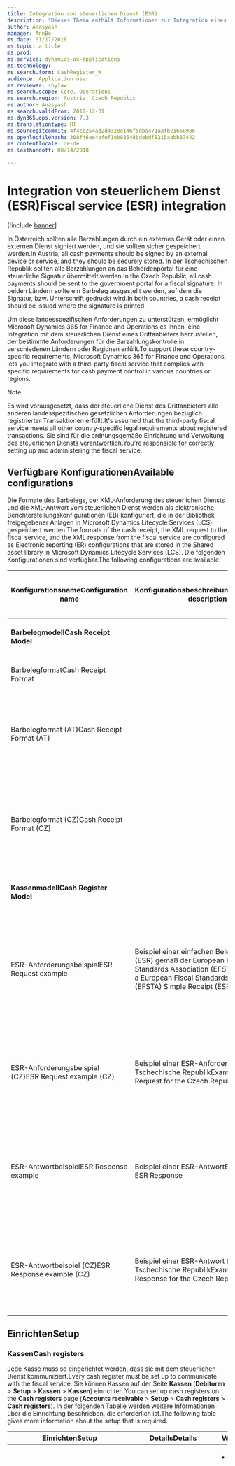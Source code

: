 ```yaml
---
title: Integration von steuerlichem Dienst (ESR)
description: "Dieses Thema enthält Informationen zur Integration eines steuerlichen Diensts für Österreich und die Tschechische Republik."
author: Anasyash
manager: AnnBe
ms.date: 01/17/2018
ms.topic: article
ms.prod: 
ms.service: dynamics-ax-applications
ms.technology: 
ms.search.form: CashRegister_W
audience: Application user
ms.reviewer: shylaw
ms.search.scope: Core, Operations
ms.search.region: Austria, Czech Republic
ms.author: Anasyash
ms.search.validFrom: 2017-12-31
ms.dyn365.ops.version: 7.3
ms.translationtype: HT
ms.sourcegitcommit: 4f4cb254ad2d4328e146f5dba471aafb21660986
ms.openlocfilehash: 308f46ae4afef1eb88548bdebdf8215aabb87442
ms.contentlocale: de-de
ms.lasthandoff: 08/14/2018

---
```


# <a name="fiscal-service-esr-integration"></a><span data-ttu-id="02a8b-103">Integration von steuerlichem Dienst (ESR)</span><span class="sxs-lookup"><span data-stu-id="02a8b-103">Fiscal service (ESR) integration</span></span>

[!include [banner](../includes/banner.md)]

<span data-ttu-id="02a8b-104">In Österreich sollten alle Barzahlungen durch ein externes Gerät oder einen externen Dienst signiert werden, und sie sollten sicher gespeichert werden.</span><span class="sxs-lookup"><span data-stu-id="02a8b-104">In Austria, all cash payments should be signed by an external device or service, and they should be securely stored.</span></span> <span data-ttu-id="02a8b-105">In der Tschechischen Republik sollten alle Barzahlungen an das Behördenportal für eine steuerliche Signatur übermittelt werden.</span><span class="sxs-lookup"><span data-stu-id="02a8b-105">In the Czech Republic, all cash payments should be sent to the government portal for a fiscal signature.</span></span> <span data-ttu-id="02a8b-106">In beiden Ländern sollte ein Barbeleg ausgestellt werden, auf dem die Signatur, bzw. Unterschrift gedruckt wird.</span><span class="sxs-lookup"><span data-stu-id="02a8b-106">In both countries, a cash receipt should be issued where the signature is printed.</span></span>

<span data-ttu-id="02a8b-107">Um diese landesspezifischen Anforderungen zu unterstützen, ermöglicht Microsoft Dynamics 365 for Finance and Operations es Ihnen, eine Integration mit dem steuerlichen Dienst eines Drittanbieters herzustellen, der bestimmte Anforderungen für die Barzahlungskontrolle in verschiedenen Ländern oder Regionen erfüllt.</span><span class="sxs-lookup"><span data-stu-id="02a8b-107">To support these country-specific requirements, Microsoft Dynamics 365 for Finance and Operations, lets you integrate with a third-party fiscal service that complies with specific requirements for cash payment control in various countries or regions.</span></span>

> [!NOTE]
> <span data-ttu-id="02a8b-108">Es wird vorausgesetzt, dass der steuerliche Dienst des Drittanbieters alle anderen landesspezifischen gesetzlichen Anforderungen bezüglich registrierter Transaktionen erfüllt.</span><span class="sxs-lookup"><span data-stu-id="02a8b-108">It's assumed that the third-party fiscal service meets all other country-specific legal requirements about registered transactions.</span></span> <span data-ttu-id="02a8b-109">Sie sind für die ordnungsgemäße Einrichtung und Verwaltung des steuerlichen Diensts verantwortlich.</span><span class="sxs-lookup"><span data-stu-id="02a8b-109">You're responsible for correctly setting up and administering the fiscal service.</span></span>

## <a name="available-configurations"></a><span data-ttu-id="02a8b-110">Verfügbare Konfigurationen</span><span class="sxs-lookup"><span data-stu-id="02a8b-110">Available configurations</span></span>

<span data-ttu-id="02a8b-111">Die Formate des Barbelegs, der XML-Anforderung des steuerlichen Diensts und die XML-Antwort vom steuerlichen Dienst werden als elektronische Berichterstellungskonfigurationen (EB) konfiguriert, die in der Bibliothek freigegebener Anlagen in Microsoft Dynamics Lifecycle Services (LCS) gespeichert werden.</span><span class="sxs-lookup"><span data-stu-id="02a8b-111">The formats of the cash receipt, the XML request to the fiscal service, and the XML response from the fiscal service are configured as Electronic reporting (ER) configurations that are stored in the Shared asset library in Microsoft Dynamics Lifecycle Services (LCS).</span></span> <span data-ttu-id="02a8b-112">Die folgenden Konfigurationen sind verfügbar.</span><span class="sxs-lookup"><span data-stu-id="02a8b-112">The following configurations are available.</span></span>

| <span data-ttu-id="02a8b-113">Konfigurationsname</span><span class="sxs-lookup"><span data-stu-id="02a8b-113">Configuration name</span></span> | <span data-ttu-id="02a8b-114">Konfigurationsbeschreibung</span><span class="sxs-lookup"><span data-stu-id="02a8b-114">Configuration description</span></span> | <span data-ttu-id="02a8b-115">Kommentar</span><span class="sxs-lookup"><span data-stu-id="02a8b-115">Comment</span></span> | <span data-ttu-id="02a8b-116">EB-Konfigurationsdatei in der LCS-Bibliothek freigegebener Anlagen</span><span class="sxs-lookup"><span data-stu-id="02a8b-116">ER configuration file in the LCS Shared asset library</span></span> |
|---|---|---|---|
| <span data-ttu-id="02a8b-117">**Barbelegmodell**</span><span class="sxs-lookup"><span data-stu-id="02a8b-117">**Cash Receipt Model**</span></span> | | <span data-ttu-id="02a8b-118">**Datenmodell für das Barbelegformat**</span><span class="sxs-lookup"><span data-stu-id="02a8b-118">**Data model for the cash receipt format**</span></span> | <span data-ttu-id="02a8b-119">**Barbeleg Model.version.1.xml**</span><span class="sxs-lookup"><span data-stu-id="02a8b-119">**Cash Receipt Model.version.1.xml**</span></span> |
| <span data-ttu-id="02a8b-120">Barbelegformat</span><span class="sxs-lookup"><span data-stu-id="02a8b-120">Cash Receipt Format</span></span> | | <span data-ttu-id="02a8b-121">Grundlegendes Format für einen Barbeleg</span><span class="sxs-lookup"><span data-stu-id="02a8b-121">Basic format for a cash receipt</span></span> | <span data-ttu-id="02a8b-122">Barbeleg Format.version.1.1.xml</span><span class="sxs-lookup"><span data-stu-id="02a8b-122">Cash Receipt Format.version.1.1.xml</span></span> |
| <span data-ttu-id="02a8b-123">Barbelegformat (AT)</span><span class="sxs-lookup"><span data-stu-id="02a8b-123">Cash Receipt Format (AT)</span></span> | | <span data-ttu-id="02a8b-124">Format für ein Barbeleg in Österreich (Dieses Format enthält einen Quick Response Code \[QR-Code\])</span><span class="sxs-lookup"><span data-stu-id="02a8b-124">Format for a cash receipt in Austria (This format includes a Quick Response Code \[QR code\].)</span></span> | <span data-ttu-id="02a8b-125">Barbelegformat (AT).version.1.1.1.xml</span><span class="sxs-lookup"><span data-stu-id="02a8b-125">Cash Receipt Format (AT).version.1.1.1.xml</span></span> |
| <span data-ttu-id="02a8b-126">Barbelegformat (CZ)</span><span class="sxs-lookup"><span data-stu-id="02a8b-126">Cash Receipt Format (CZ)</span></span> | | <span data-ttu-id="02a8b-127">Format für einen Barbeleg in der Tschechischen Republik (Dieses Format enthält die ID der Geschäftsräumlichkeiten \[BP\].)</span><span class="sxs-lookup"><span data-stu-id="02a8b-127">Format for a cash receipt in the Czech Republic (This format includes the Business Premises \[BP\] ID.)</span></span> | <span data-ttu-id="02a8b-128">Barbelegformat (CZ).version.1.1.1.xml</span><span class="sxs-lookup"><span data-stu-id="02a8b-128">Cash Receipt Format (CZ).version.1.1.1.xml</span></span> |
| <span data-ttu-id="02a8b-129">**Kassenmodell**</span><span class="sxs-lookup"><span data-stu-id="02a8b-129">**Cash Register Model**</span></span> | | <span data-ttu-id="02a8b-130">**Datenmodell für Kassenintegration**</span><span class="sxs-lookup"><span data-stu-id="02a8b-130">**Data model for cash register integration**</span></span> | <span data-ttu-id="02a8b-131">**Kasse Model.version.1.xml**</span><span class="sxs-lookup"><span data-stu-id="02a8b-131">**Cash Register Model.version.1.xml**</span></span> |
| <span data-ttu-id="02a8b-132">ESR-Anforderungsbeispiel</span><span class="sxs-lookup"><span data-stu-id="02a8b-132">ESR Request example</span></span> | <span data-ttu-id="02a8b-133">Beispiel einer einfachen Beleganforderung (ESR) gemäß der European Fiscal Standards Association (EFSTA)</span><span class="sxs-lookup"><span data-stu-id="02a8b-133">Example of a European Fiscal Standards Association (EFSTA) Simple Receipt (ESR) Request</span></span> | <span data-ttu-id="02a8b-134">Grundformat für eine Beispiel-XML-Anforderung an den steuerlichen Dienst der EFSTA (Dieses Format kann in Österreich verwendet werden.)</span><span class="sxs-lookup"><span data-stu-id="02a8b-134">Basic format for a sample XML request to the EFSTA fiscal service (This format can be used in Austria.)</span></span> | <span data-ttu-id="02a8b-135">ESR-Anforderung example.version.1.1.xml</span><span class="sxs-lookup"><span data-stu-id="02a8b-135">ESR Request example.version.1.1.xml</span></span> |
| <span data-ttu-id="02a8b-136">ESR-Anforderungsbeispiel (CZ)</span><span class="sxs-lookup"><span data-stu-id="02a8b-136">ESR Request example (CZ)</span></span> | <span data-ttu-id="02a8b-137">Beispiel einer ESR-Anforderung für die Tschechische Republik</span><span class="sxs-lookup"><span data-stu-id="02a8b-137">Example of an ESR Request for the Czech Republic</span></span> | <span data-ttu-id="02a8b-138">Format für eine Beispiel-XML-Anforderung an den steuerlichen Dienst der EFSTA in der Tschechischen Republik</span><span class="sxs-lookup"><span data-stu-id="02a8b-138">Format for a sample XML request to the EFSTA fiscal service in the Czech Republic</span></span> | <span data-ttu-id="02a8b-139">ESR-Anforderungsbeispiel (CZ).version.1.1.1.xml</span><span class="sxs-lookup"><span data-stu-id="02a8b-139">ESR Request example (CZ).version.1.1.1.xml</span></span> |
| <span data-ttu-id="02a8b-140">ESR-Antwortbeispiel</span><span class="sxs-lookup"><span data-stu-id="02a8b-140">ESR Response example</span></span> | <span data-ttu-id="02a8b-141">Beispiel einer ESR-Antwort</span><span class="sxs-lookup"><span data-stu-id="02a8b-141">Example of an ESR Response</span></span> | <span data-ttu-id="02a8b-142">Grundformat für eine Beispiel-XML-Antwort an den steuerlichen Dienst der EFSTA (Dieses Format kann in Österreich verwendet werden.)</span><span class="sxs-lookup"><span data-stu-id="02a8b-142">Basic format for a sample XML response to the EFSTA fiscal service (This format can be used in Austria.)</span></span> | <span data-ttu-id="02a8b-143">ESR-Antwort example.version.1.1.xml</span><span class="sxs-lookup"><span data-stu-id="02a8b-143">ESR Response example.version.1.1.xml</span></span> |
| <span data-ttu-id="02a8b-144">ESR-Antwortbeispiel (CZ)</span><span class="sxs-lookup"><span data-stu-id="02a8b-144">ESR Response example (CZ)</span></span> | <span data-ttu-id="02a8b-145">Beispiel einer ESR-Antwort für die Tschechische Republik</span><span class="sxs-lookup"><span data-stu-id="02a8b-145">Example of an ESR Response for the Czech Republic</span></span> | <span data-ttu-id="02a8b-146">Format für eine Beispiel-XML-Antwort an den steuerlichen Dienst der EFSTA in der Tschechischen Republik</span><span class="sxs-lookup"><span data-stu-id="02a8b-146">Format for a sample XML response to the EFSTA fiscal service in the Czech Republic</span></span> | <span data-ttu-id="02a8b-147">ESR-Antwortbeispiel (CZ).version.1.1.1.xml</span><span class="sxs-lookup"><span data-stu-id="02a8b-147">ESR Response example (CZ).version.1.1.1.xml</span></span> |

## <a name="setup"></a><span data-ttu-id="02a8b-148">Einrichten</span><span class="sxs-lookup"><span data-stu-id="02a8b-148">Setup</span></span>

### <a name="cash-registers"></a><span data-ttu-id="02a8b-149">Kassen</span><span class="sxs-lookup"><span data-stu-id="02a8b-149">Cash registers</span></span>

<span data-ttu-id="02a8b-150">Jede Kasse muss so eingerichtet werden, dass sie mit dem steuerlichen Dienst kommuniziert.</span><span class="sxs-lookup"><span data-stu-id="02a8b-150">Every cash register must be set up to communicate with the fiscal service.</span></span> <span data-ttu-id="02a8b-151">Sie können Kassen auf der Seite **Kassen** (**Debitoren** &gt; **Setup** &gt; **Kassen** &gt; **Kassen**) einrichten.</span><span class="sxs-lookup"><span data-stu-id="02a8b-151">You can set up cash registers on the **Cash registers** page (**Accounts receivable** &gt; **Setup** &gt; **Cash registers** &gt; **Cash registers**).</span></span> <span data-ttu-id="02a8b-152">In der folgenden Tabelle werden weitere Informationen über die Einrichtung beschrieben, die erforderlich ist.</span><span class="sxs-lookup"><span data-stu-id="02a8b-152">The following table gives more information about the setup that is required.</span></span>

<table>
<thead>
<tr>
<th><span data-ttu-id="02a8b-153">Einrichten</span><span class="sxs-lookup"><span data-stu-id="02a8b-153">Setup</span></span></th>
<th><span data-ttu-id="02a8b-154">Details</span><span class="sxs-lookup"><span data-stu-id="02a8b-154">Details</span></span></th>
<th><span data-ttu-id="02a8b-155">Weitere Informationen</span><span class="sxs-lookup"><span data-stu-id="02a8b-155">More information</span></span></th>
</tr>
</thead>
<tbody>
<tr>
<td><span data-ttu-id="02a8b-156">Kasseneinstellungen</span><span class="sxs-lookup"><span data-stu-id="02a8b-156">Cash register settings</span></span></td>
<td><span data-ttu-id="02a8b-157">Geben Sie die URL der Kasse an, den Namen der Instanz von Microsoft Azure Key Vault und den Klassennamen.</span><span class="sxs-lookup"><span data-stu-id="02a8b-157">Specify the URL of the cash register, the name of the instance of Microsoft Azure Key Vault, and the class name.</span></span></td>
<td><ul>
<li><span data-ttu-id="02a8b-158"><strong>Kassen-URL</strong> – Geben Sie die URL des steuerlichen Diensts ein.</span><span class="sxs-lookup"><span data-stu-id="02a8b-158"><strong>Cash register URL</strong> – Enter the URL of the fiscal service.</span></span>
<blockquote>[!WARNING]<br><span data-ttu-id="02a8b-159">Drittanbieterdienste oder andere Dienste, die Sie hier konfigurieren, benötigen keine Zertifizierung, und sie erfüllen möglicherweise nicht die Datenschutzstandards von Microsoft.</span><span class="sxs-lookup"><span data-stu-id="02a8b-159">Third-party services or other services that you configure here don&#39;t require certification, and they might not meet Microsoft privacy standards.</span></span> <span data-ttu-id="02a8b-160">Sie sollten die Datenschutzdokumentation jedes Diensts überprüfen und mit jedem Dienstanbieter zusammenarbeiten, um mehr über die Konformitätsstufe zu erfahren, die jeder Dienst bietet.</span><span class="sxs-lookup"><span data-stu-id="02a8b-160">You should review each service&#39;s privacy documentation and work with each service provider to learn more about the level of compliance that each service provides.</span></span> <span data-ttu-id="02a8b-161">Sie sind dafür verantwortlich sicherzustellen, dass diese Dienste ihre sicherheitsbezogenen, datenschutzbezogenen und gesetzlichen Standards erfüllen.</span><span class="sxs-lookup"><span data-stu-id="02a8b-161">You&#39;re responsible for making sure that these services meet your security-related, privacy-related, and legal standards.</span></span> <span data-ttu-id="02a8b-162">Sie tragen das Risiko der Verwendung dieser Dienste.</span><span class="sxs-lookup"><span data-stu-id="02a8b-162">You bear the risk of using these services.</span></span> <span data-ttu-id="02a8b-163">Microsoft gewährt keine ausdrücklichen Gewährleistungen, Garantien oder Bedingungen.</span><span class="sxs-lookup"><span data-stu-id="02a8b-163">Microsoft gives no express warranties, guarantees, or conditions.</span></span> <span data-ttu-id="02a8b-164">Es wird dringend empfohlen, dass Sie nur Diensten verwenden, die sichere und autorisierte Verbindungen verwenden (das heißt, Dienste, die das HTTPS-Protokoll verwenden).</span><span class="sxs-lookup"><span data-stu-id="02a8b-164">We strongly recommend that you use only services that provide secure and authorized connections (that is, services that use the HTTPS protocol).</span></span></blockquote>
</li>
<li><span data-ttu-id="02a8b-165"><strong>Key Vault-Name</strong> – Wenn auf den steuerlichen Dienst über eine sichere Verbindung zugegriffen werden kann (dass heißt, die URL beginnt mit https://), sollten Sie Zertifikate einrichten und sie korrekt auf beiden Seiten speichern (Finance and Operations und beim steuerlichen Dienst des Drittanbieters).</span><span class="sxs-lookup"><span data-stu-id="02a8b-165"><strong>Key Vault name</strong> – If the fiscal service is accessible at a secure connection (that is, the URL starts with https://), you should set up certificates and store them correctly on both sides (Finance and Operations and the third-party fiscal service).</span></span> <span data-ttu-id="02a8b-166">In diesem Feld wählen Sie den Namen der Azure Key Vault-Instanz aus, in der das Finance and Operations-Zertifikat gespeichert ist.</span><span class="sxs-lookup"><span data-stu-id="02a8b-166">In this field, select the name of the Azure Key Vault instance where the Finance and Operations certificate is stored.</span></span> <span data-ttu-id="02a8b-167">Weitere Informationen finden Sie unter <a href="https://support.microsoft.com/help/4040305/setting-up-a-key-vault-client">Einen Azure Key Vault-Client einrichten</a>.</span><span class="sxs-lookup"><span data-stu-id="02a8b-167">For more information, see <a href="https://support.microsoft.com/help/4040305/setting-up-a-key-vault-client">Setting up Azure Key Vault Client</a>.</span></span></li>
<li><span data-ttu-id="02a8b-168"><strong>Klassenname</strong> – Wählen Sie die Klasse aus, in der Eigenschaften der Integration mit dem steuerlichen Dienst implementiert werden.</span><span class="sxs-lookup"><span data-stu-id="02a8b-168"><strong>Class name</strong> – Select the class where specifics of the integration with the fiscal service are implemented.</span></span> <span data-ttu-id="02a8b-169">Die verfügbare Klasse ist <strong>CashRegisterProcessingEFSTA_W</strong>.</span><span class="sxs-lookup"><span data-stu-id="02a8b-169">The available class is <strong>CashRegisterProcessingEFSTA_W</strong>.</span></span></li>
</ul>
</td>
</tr>
<tr>
<td><span data-ttu-id="02a8b-170">Varianten</span><span class="sxs-lookup"><span data-stu-id="02a8b-170">Configurations</span></span></td>
<td><span data-ttu-id="02a8b-171">Wählen Sie für jede Kasse die EB-Formate aus, die verwendet werden müssen, um Belege auszudrucken, Anforderungen an den steuerlichen Dienst zu senden und Antworten vom steuerlichen Dienst zu empfangen.</span><span class="sxs-lookup"><span data-stu-id="02a8b-171">For each cash register, select the ER formats to use to print receipts, send requests to the fiscal service, and receive responses from the fiscal service.</span></span> <span data-ttu-id="02a8b-172">Die EB-Formate, die Sie auswählen, müssen für die primäre Adresse der juristischen Person geeignet sein.</span><span class="sxs-lookup"><span data-stu-id="02a8b-172">The ER formats that you select must be appropriate for the legal entity&#39;s primary address.</span></span></td>
<td><span data-ttu-id="02a8b-173">Für das Belegformat wählen Sie beispielsweise <strong>Barbelegformat (AT)</strong> für Österreich und <strong>Barbelegformat (CZ)</strong> für die Tschechische Republik aus.</span><span class="sxs-lookup"><span data-stu-id="02a8b-173">For example, for the receipt format, select <strong>Cash receipt format (AT)</strong> for Austria and <strong>Cash receipt format (CZ)</strong> for the Czech Republic.</span></span>

<span data-ttu-id="02a8b-174">Wenn Sie kein Format in der Liste finden, können Sie aktuelle elektronische Formate von LCS herunterladen.</span><span class="sxs-lookup"><span data-stu-id="02a8b-174">If you can't find a format in the list, you can download recent electronic formats from LCS.</span></span> <span data-ttu-id="02a8b-175">Weitere Informationen finden Sie unter <a href="https://docs.microsoft.com/dynamics365/unified-operations/dev-itpro/analytics/download-electronic-reporting-configuration-lcs">Elektronische Berichtskonfigurationen aus Lifecycle Service herunterladen</a>.</span><span class="sxs-lookup"><span data-stu-id="02a8b-175">For more information, see <a href="https://docs.microsoft.com/dynamics365/unified-operations/dev-itpro/analytics/download-electronic-reporting-configuration-lcs">Download Electronic reporting configurations from Lifecycle Service</a>.</span></span></td>
</tr>
<tr>
<td><span data-ttu-id="02a8b-176">Kassenzertifikatseinstellungen</span><span class="sxs-lookup"><span data-stu-id="02a8b-176">Cash register certificate settings</span></span></td>
<td><span data-ttu-id="02a8b-177">Aktivieren Sie die Verwendung selbstsignierter Zertifikate.</span><span class="sxs-lookup"><span data-stu-id="02a8b-177">Enable usage of self-signed certificates.</span></span></td>
<td>
<ul>
<li><span data-ttu-id="02a8b-178"><strong>Selbstsigniertes Zertifikat verwenden</strong> – Legen Sie diese Option auf <strong>Ja</strong> fest, wenn Sie ein selbst generiertes, selbst signiertes Zertifikat verwenden, das sie nicht der Liste vertrauenswürdiger Zertifikate hinzufügen können.</span><span class="sxs-lookup"><span data-stu-id="02a8b-178"><strong>Use a self-signed certificate</strong> – Set this option to <strong>Yes</strong> if you will use a self-generated, self-signed certificate that you can&#39;t add to the list of trusted certificates.</span></span></li>
<li><span data-ttu-id="02a8b-179"><strong>Kassenzertifikats-Fingerabdruck</strong> – Geben Sie den Fingerabdruck des selbst signierten Zertifikats ein, das in einem steuerlichen Dienst gespeichert ist und das verwendet wird, um das Zertifikat des steuerlichen Diensts zu überprüfen.</span><span class="sxs-lookup"><span data-stu-id="02a8b-179"><strong>Cash register certificate thumbprint</strong> – Enter the thumbprint of the self-signed certificate that is stored in a fiscal service, and that will be used to validate the fiscal service certificate.</span></span></li>
</ul>
</td>
</tr>
</tbody>
</table>

### <a name="cash-register-locations"></a><span data-ttu-id="02a8b-180">Kassenstandorte</span><span class="sxs-lookup"><span data-stu-id="02a8b-180">Cash register locations</span></span>

<span data-ttu-id="02a8b-181">Sie können Standorte von Kassen auf der Seite **Kassenstandorte** (**Debitoren** &gt; **Setup** &gt; **Kassen** &gt; **Kassenstandorte**) einrichten.</span><span class="sxs-lookup"><span data-stu-id="02a8b-181">You can set up the locations of cash registers on the **Cash register locations** page (**Accounts receivable** &gt; **Setup** &gt; **Cash registers** &gt; **Cash register locations**).</span></span>

#### <a name="prerequisites-for-the-czech-republic"></a><span data-ttu-id="02a8b-182">Voraussetzungen für die Tschechische Republik</span><span class="sxs-lookup"><span data-stu-id="02a8b-182">Prerequisites for the Czech Republic</span></span>

<span data-ttu-id="02a8b-183">Bevor Sie Kassenstandorte für eine juristische Person einrichten, deren primäre Adresse in der Tschechischen Republik liegt, müssen Sie diese Schritte befolgen.</span><span class="sxs-lookup"><span data-stu-id="02a8b-183">Before you set up cash register locations for a legal entity that has its primary address in the Czech Republic, you must follow these steps.</span></span>

1. <span data-ttu-id="02a8b-184">Erstellen Sie einen Steuerregistrierungstyp für die Geschäftsraumkennung, indem Sie **Organisationsverwaltung** &gt; **Globales Adressbuch** &gt; **Registrierungstypen** &gt; **Registrierungstypen** auswählen.</span><span class="sxs-lookup"><span data-stu-id="02a8b-184">Create a tax registration type for the BP ID by selecting **Organization administration** &gt; **Global address book** &gt; **Registration types** &gt; **Registration types**.</span></span>

    <span data-ttu-id="02a8b-185">Dieser Registrierungstyp sollte auf **Organisation** eingeschränkt werden.</span><span class="sxs-lookup"><span data-stu-id="02a8b-185">This registration type should be restricted to **Organization**.</span></span>

2. <span data-ttu-id="02a8b-186">Ordnen Sie den Registrierungstyp der Registrierungskategorie **Geschäftsraumkennung** zu:</span><span class="sxs-lookup"><span data-stu-id="02a8b-186">Associate the registration type with the **Business Premise ID** registration category:</span></span>

    1. <span data-ttu-id="02a8b-187">Wählen Sie **Organisationsverwaltung** &gt; **Globales Adressbuch** &gt; **Registrierungstypen** &gt; **Registrierungskategorien** aus.</span><span class="sxs-lookup"><span data-stu-id="02a8b-187">Select **Organization administration** &gt; **Global address book** &gt; **Registration types** &gt; **Registration categories**.</span></span>
    2. <span data-ttu-id="02a8b-188">Wählen Sie den Registrierungstyp aus, den Sie zuvor erstellt haben, und wählen Sie anschließend im Feld **Registrierungskategorie** die **Geschäftsraumkennung** aus.</span><span class="sxs-lookup"><span data-stu-id="02a8b-188">Select the registration type that you created earlier, and then, in the **Registration category** field, select **Business Premise ID**.</span></span>

3. <span data-ttu-id="02a8b-189">Ordnen Sie die Geschäftsraumkennung der Organisationseinheitsadresse der Organisationseinheit zu, die für den Kassenstandort verwendet wird.</span><span class="sxs-lookup"><span data-stu-id="02a8b-189">Associate the BP ID with the operating unit address of the operating unit that will be used for the cash register location.</span></span>

    1. <span data-ttu-id="02a8b-190">Wählen Sie **Organisationsverwaltung** &gt; **Gemeinsam** &gt; **Organisationen** &gt; **Interne Organisationen** aus.</span><span class="sxs-lookup"><span data-stu-id="02a8b-190">Select **Organization administration** &gt; **Common** &gt; **Organizations** &gt; **Internal organizations**.</span></span>
    2. <span data-ttu-id="02a8b-191">Wählen Sie die Organisation aus, die der Geschäftsraumkennung zuzuordnen ist.</span><span class="sxs-lookup"><span data-stu-id="02a8b-191">Select the organization to associate with the BP ID.</span></span>
    3. <span data-ttu-id="02a8b-192">Wählen Sie im Inforegister **Adressen** die Option **Weitere Optionen** &gt; **Erweitert** aus.</span><span class="sxs-lookup"><span data-stu-id="02a8b-192">On the **Addresses** FastTab, select **More options** &gt; **Advanced**.</span></span>
    4. <span data-ttu-id="02a8b-193">Wählen Sie im Inforegister **Registrierungskennung** die Option **Hinzufügen** aus.</span><span class="sxs-lookup"><span data-stu-id="02a8b-193">On the **Registration ID** FastTab, select **Add**.</span></span>
    5. <span data-ttu-id="02a8b-194">Wählen Sie den Registrierungstyp aus, den Sie zuvor erstellt haben.</span><span class="sxs-lookup"><span data-stu-id="02a8b-194">Select the registration type that you created earlier.</span></span>
    6. <span data-ttu-id="02a8b-195">Geben Sie die Registrierungsnummer ein.</span><span class="sxs-lookup"><span data-stu-id="02a8b-195">Enter the registration number.</span></span>

### <a name="create-cash-register-terminals"></a><span data-ttu-id="02a8b-196">Kassenterminals erstellen</span><span class="sxs-lookup"><span data-stu-id="02a8b-196">Create cash register terminals</span></span>

<span data-ttu-id="02a8b-197">Sie können die Kassenterminals erstellen, die für den Standort verfügbar sind, und anschließend weisen Sie die Kasse dem Terminal hinzu, auf der Seite **Kassenterminals** (**Debitoren** &gt; **Setup** &gt; **Kassen** &gt; **Kassenterminals**).</span><span class="sxs-lookup"><span data-stu-id="02a8b-197">You can create the cash register terminals that will be available for the location, and then assign the cash register to the terminal, on the **Cash register terminals** page (**Accounts receivable** &gt; **Setup** &gt; **Cash registers** &gt; **Cash register terminals**).</span></span>

### <a name="assign-the-user-to-a-person"></a><span data-ttu-id="02a8b-198">Den Benutzer einer Person zuweisen</span><span class="sxs-lookup"><span data-stu-id="02a8b-198">Assign the user to a person</span></span>

<span data-ttu-id="02a8b-199">Der Benutzer, der als Bargeldoperator fungiert und der Bargeldtransaktionen protokollieren darf, die in der Kasse registriert sind, muss einer Person zugewiesen sein.</span><span class="sxs-lookup"><span data-stu-id="02a8b-199">The user who will act as a cash operator, and who will be allowed to log cash transactions that are registered in the cash register, must be assigned to a person.</span></span> <span data-ttu-id="02a8b-200">Sie können einen Benutzer einer Person zuweisen, indem Sie **Systemverwaltung** &gt; **Benutzer** auswählen.</span><span class="sxs-lookup"><span data-stu-id="02a8b-200">You can assign a user to a person by selecting **System administration** &gt; **Users**.</span></span>

### <a name="set-up-cash-register-operators"></a><span data-ttu-id="02a8b-201">Kassenbediener einrichten</span><span class="sxs-lookup"><span data-stu-id="02a8b-201">Set up cash register operators</span></span>

<span data-ttu-id="02a8b-202">Sie können Kassenoperatoren einrichten, diese dem Kassenstandort zuweisen, und ein Standardterminal zuweisen, indem Sie **Debitoren** &gt; **Setup** &gt; **Kasse** &gt; **Kassenoperatoren** auswählen.</span><span class="sxs-lookup"><span data-stu-id="02a8b-202">You can set up cash register operators, assign them to the cash register location, and assign a default terminal by selecting **Accounts receivable** &gt; **Setup** &gt; **Cash register** &gt; **Cash register operators**.</span></span>

### <a name="set-up-methods-of-payment-that-require-fiscal-registration"></a><span data-ttu-id="02a8b-203">Zahlungsmethoden einrichten, für die eine steuerliche Registrierung erforderlich ist</span><span class="sxs-lookup"><span data-stu-id="02a8b-203">Set up methods of payment that require fiscal registration</span></span>

<span data-ttu-id="02a8b-204">Sie können Zahlungsmethoden einrichten, die in einer Kasse registriert werden müssen.</span><span class="sxs-lookup"><span data-stu-id="02a8b-204">You can set up methods of payment that must be registered in a cash register.</span></span> <span data-ttu-id="02a8b-205">Wählen Sie **Debitoren** &gt; **Setup** &gt; **Kassen** &gt; **Kassenzahlungsmethoden** aus, und legen Sie dann die folgenden Felder fest.</span><span class="sxs-lookup"><span data-stu-id="02a8b-205">Select **Accounts receivable** &gt; **Setup** &gt; **Cash registers** &gt; **Cash register methods of payment**, and then set the following fields.</span></span>

| <span data-ttu-id="02a8b-206">Feld</span><span class="sxs-lookup"><span data-stu-id="02a8b-206">Field</span></span> | <span data-ttu-id="02a8b-207">Beschreibung</span><span class="sxs-lookup"><span data-stu-id="02a8b-207">Description</span></span> |
|---|---|
| <span data-ttu-id="02a8b-208">Zahlungsmethode</span><span class="sxs-lookup"><span data-stu-id="02a8b-208">Method of payment</span></span> | <span data-ttu-id="02a8b-209">Wählen Sie eine Zahlungsmethode aus, die in der Kasse registriert werden muss und dem steuerlichen Dienst gesendet werden muss.</span><span class="sxs-lookup"><span data-stu-id="02a8b-209">Select a method of payment that must be registered in the cash register and sent to the fiscal service.</span></span> |
| <span data-ttu-id="02a8b-210">Kassensteuerbetrag</span><span class="sxs-lookup"><span data-stu-id="02a8b-210">Register tax amount</span></span> | <span data-ttu-id="02a8b-211">Aktivieren Sie das Kontrollkästchen, um anzugeben, dass die Steuerbeträge, die dem Barzahlungsbetrag zugeordnet sind, im steuerlichen Dienst registriert werden müssen.</span><span class="sxs-lookup"><span data-stu-id="02a8b-211">Select the check box to indicate that the tax amounts that are related to a cash payment amount must be registered in the fiscal service.</span></span> |

#### <a name="important-notices"></a><span data-ttu-id="02a8b-212">Wichtige Hinweise</span><span class="sxs-lookup"><span data-stu-id="02a8b-212">Important notices</span></span>

<span data-ttu-id="02a8b-213">In den folgenden Szenarios können die Steuerbeträge, die dem Zahlungsbetrag zugeordnet sind, zuverlässig anhand der gebuchten Transaktionen identifiziert werden:</span><span class="sxs-lookup"><span data-stu-id="02a8b-213">In the following scenarios, the tax amounts that are related to the payment amount can be reliably identified from the posted transactions:</span></span>

- <span data-ttu-id="02a8b-214">Für die Barzahlung, die automatisch gebucht wird, wenn eine Rechnung für Zahlung bei Lieferung (Zahlungsbedingungen für Zahlung bei Lieferung) gebucht wird.</span><span class="sxs-lookup"><span data-stu-id="02a8b-214">For the cash payment that is automatically posted when a cash on delivery (COD) invoice (COD terms of payment) is posted.</span></span> <span data-ttu-id="02a8b-215">In diesem Fall sind Steuerbeträge, die übermittelt werden, gleich den Steuerbeträgen, die durch eine Rechnungsbuchung erzeugt werden.</span><span class="sxs-lookup"><span data-stu-id="02a8b-215">In this case, tax amounts that are sent are equal to the tax amounts that are produced by an invoice posting.</span></span>
- <span data-ttu-id="02a8b-216">Für die Bargeldvorauszahlung, die manuell aus der Debitorenzahlungserfassung gebucht wird, wenn Mehrwertsteuerbeträge aus der Zahlungserfassung berechnet und gebucht werden.</span><span class="sxs-lookup"><span data-stu-id="02a8b-216">For the cash prepayment that is manually posted from the Customer payment journal, when sales tax amounts are calculated and posted from the payment journal.</span></span> <span data-ttu-id="02a8b-217">(Steuerbeträge, die aus einer Vorauszahlung gebucht werden, werden immer gesendet, unabhängig von der Einstellung des Kontrollkästchens **Steuerbetrag registrieren**.)</span><span class="sxs-lookup"><span data-stu-id="02a8b-217">(Tax amounts that are posted from a prepayment are always sent, regardless of the setting of the **Register tax amount** check box.)</span></span>

<span data-ttu-id="02a8b-218">Sie sollten sich bei der lokalen Steuerbehörden erkundigen, um die Anforderungen für die Registrierung von Steuerbeträgen zu identifizieren, die einer Barzahlung in der Kasse zugeordnet sind.</span><span class="sxs-lookup"><span data-stu-id="02a8b-218">You should consult the local tax authority to identify the requirements for registering tax amounts that are related to a cash payment in the cash register.</span></span> <span data-ttu-id="02a8b-219">Sie sollten Zahlungsmethoden bei Bedarf auch aufteilen.</span><span class="sxs-lookup"><span data-stu-id="02a8b-219">You should split methods of payment as required.</span></span>

<span data-ttu-id="02a8b-220">In den folgenden Szenarios können die Steuerbeträge, die dem Zahlungsbetrag zugeordnet sind, nicht zuverlässig anhand der gebuchten Transaktionen identifiziert werden:</span><span class="sxs-lookup"><span data-stu-id="02a8b-220">In the following scenarios, the tax amounts that are related to the payment amount can't be reliably identified from the posted transactions:</span></span>

- <span data-ttu-id="02a8b-221">Für die Barzahlung, die manuell aus der Debitorenzahlungserfassung gebucht wird und gegenüber der zuvor gebuchten Rechnung beglichen wird, die einen gebuchten Steuerbetrag enthält.</span><span class="sxs-lookup"><span data-stu-id="02a8b-221">For the cash payment that is manually posted from the Customer payment journal and settled against the previously posted invoice that contains a posted tax amount.</span></span>

<span data-ttu-id="02a8b-222">Wenn die Kassenzahlungsmethode konfiguriert wird, um Steuerbeträge zu erfassen, berechnet eine bestimmte Betragverteilungslogik ungefähre Steuerbeträge, basierend auf dem Zahlungsbetrag in diesem Szenario.</span><span class="sxs-lookup"><span data-stu-id="02a8b-222">If the Cash register method of payment is configured to register tax amounts, a specific amount distribution logic calculates approximate tax amounts, based on the payment amount, in this scenario.</span></span>

<span data-ttu-id="02a8b-223">In diesen Szenarien werden die korrekten Steuerbeträge nur in der gebuchten Rechnung dargestellt, die beglichen ist.</span><span class="sxs-lookup"><span data-stu-id="02a8b-223">In these scenarios, the correct tax amounts are presented only in the posted invoice that is settled.</span></span> <span data-ttu-id="02a8b-224">Erkundigen Sie sich bei der lokalen Steuerbehörden, um die korrekte Methode zum Übermitteln der fakturierten Steuerbeträge für Steuerbehördenüberprüfungen für diese Szenarien zu identifizieren.</span><span class="sxs-lookup"><span data-stu-id="02a8b-224">Consult the local tax authority to identify the correct method for submitting the invoiced tax amounts to tax authority checks for these scenarios.</span></span>

### <a name="create-terms-of-payment-for-a-cod-scenario"></a><span data-ttu-id="02a8b-225">Erstellen von Zahlungsbedingungen für ein Szenario mit Zahlung bei Lieferung</span><span class="sxs-lookup"><span data-stu-id="02a8b-225">Create terms of payment for a COD scenario</span></span>

<span data-ttu-id="02a8b-226">Wenn eine Barzahlung empfangen werden kann, wenn eine Rechnung gebucht wird, können Sie Zahlungsbedingungen erstellen, die die Zahlungsmethode **Zahlung bei Lieferung** haben.</span><span class="sxs-lookup"><span data-stu-id="02a8b-226">If a cash payment can be received when an invoice is posted, you can create terms of payment that have the **Cash on delivery** payment method.</span></span> <span data-ttu-id="02a8b-227">Wählen Sie **Debitoren** &gt; **Zahlung** &gt; **Zahlungsbedingungen** aus, und legen Sie dann die folgenden Felder fest.</span><span class="sxs-lookup"><span data-stu-id="02a8b-227">Select **Account receivables** &gt; **Payment** &gt; **Terms of payment**, and then set the following fields.</span></span>

| <span data-ttu-id="02a8b-228">Feld</span><span class="sxs-lookup"><span data-stu-id="02a8b-228">Field</span></span> | <span data-ttu-id="02a8b-229">Beschreibung</span><span class="sxs-lookup"><span data-stu-id="02a8b-229">Description</span></span> |
|---|---|
| <span data-ttu-id="02a8b-230">Zahlungsart</span><span class="sxs-lookup"><span data-stu-id="02a8b-230">Payment method</span></span> | <span data-ttu-id="02a8b-231">Wählen Sie **Zahlung bei Lieferung** aus.</span><span class="sxs-lookup"><span data-stu-id="02a8b-231">Select **COD**.</span></span> |
| <span data-ttu-id="02a8b-232">Barzahlung</span><span class="sxs-lookup"><span data-stu-id="02a8b-232">Cash payment</span></span> | <span data-ttu-id="02a8b-233">Legen Sie die Option auf **Ja** fest, um eine automatische Zahlungstransaktion zu erstellen.</span><span class="sxs-lookup"><span data-stu-id="02a8b-233">Set the option to **Yes** to create an automatic payment transaction.</span></span> |
| <span data-ttu-id="02a8b-234">Bargeld</span><span class="sxs-lookup"><span data-stu-id="02a8b-234">Cash</span></span> | <span data-ttu-id="02a8b-235">Wählen Sie das Hauptbuchkonto aus, das verwendet wird, um Barzahlungen zu buchen, die automatisch generiert werden.</span><span class="sxs-lookup"><span data-stu-id="02a8b-235">Select the general ledger account that is used to post cash payments that are automatically generated.</span></span> |

## <a name="example"></a><span data-ttu-id="02a8b-236">Beispiel</span><span class="sxs-lookup"><span data-stu-id="02a8b-236">Example</span></span>

<span data-ttu-id="02a8b-237">In diesem Abschnitt werden Sie Schritt für Schritt durch die folgenden Geschäftsprozesse geführt, und es wird der steuerliche Dienst [EFSTA Fiscal Register (EFR)](http://public.efsta.net/efr/) als Beispiel verwendet:</span><span class="sxs-lookup"><span data-stu-id="02a8b-237">This section walks you through the following business processes and uses the [EFSTA Fiscal Register (EFR)](http://public.efsta.net/efr/) fiscal service as an example:</span></span>

- <span data-ttu-id="02a8b-238">Nachdem Sie eine Barzahlung buchen, für die die Registrierung ansteht, wird eine Kassentransaktion erstellt, die zu signierende Daten hat.</span><span class="sxs-lookup"><span data-stu-id="02a8b-238">After you post a cash payment that is liable for registration, a cash register transaction that has data that must be signed is created.</span></span> <span data-ttu-id="02a8b-239">Diese Transaktion wird dann im angegebenen XML-Format an den steuerlichen Dienst zur Registrierung übermittelt.</span><span class="sxs-lookup"><span data-stu-id="02a8b-239">This transaction is then sent, in the specified XML format, to the fiscal service for registration.</span></span>
- <span data-ttu-id="02a8b-240">Sie empfangen eine Antwort vom steuerlichen Dienst.</span><span class="sxs-lookup"><span data-stu-id="02a8b-240">You receive a response from the fiscal service.</span></span> <span data-ttu-id="02a8b-241">Diese Antwort hat eine Signatur und Steuercodes, die der steuerliche Dienst gemäß landes-/regionenspezifischer Regeln generiert.</span><span class="sxs-lookup"><span data-stu-id="02a8b-241">This response has a signature and fiscal codes that the fiscal service generates according to country/region-specific rules.</span></span> <span data-ttu-id="02a8b-242">Diese Antwort wird in einer steuerlichen Kassentransaktion gespeichert.</span><span class="sxs-lookup"><span data-stu-id="02a8b-242">This response is stored in the cash register fiscal transaction.</span></span>
- <span data-ttu-id="02a8b-243">Der Barbeleg wird gedruckt.</span><span class="sxs-lookup"><span data-stu-id="02a8b-243">The cash receipt is printed.</span></span> <span data-ttu-id="02a8b-244">Dieser Beleg umfasst die Buchungsdaten, Signaturen und Steuercodes.</span><span class="sxs-lookup"><span data-stu-id="02a8b-244">This receipt includes the transaction data, signatures, and fiscal codes.</span></span>

### <a name="register-an-automatically-posted-cod-payment-for-a-free-text-invoice-and-print-a-cash-receipt"></a><span data-ttu-id="02a8b-245">Registrieren einer automatisch gebuchten Zahlung bei Lieferung für eine Freitextrechnung und Drucken eines Barbelegs</span><span class="sxs-lookup"><span data-stu-id="02a8b-245">Register an automatically posted COD payment for a free text invoice and print a cash receipt</span></span>

1. <span data-ttu-id="02a8b-246">Wählen Sie **Debitoren** &gt; **Freitextrechnungen** &gt; **Alle Freitextrechnungen** aus.</span><span class="sxs-lookup"><span data-stu-id="02a8b-246">Select **Accounts receivable** &gt; **Free text invoices** &gt; **All free text invoices**.</span></span>
2. <span data-ttu-id="02a8b-247">Dient zum Erstellen einer Freitextrechnung.</span><span class="sxs-lookup"><span data-stu-id="02a8b-247">Create a free text invoice.</span></span> <span data-ttu-id="02a8b-248">Weitere Informationen finden Sie unter [Erstellen einer Freitextrechnung](../accounts-receivable/create-free-text-invoice-new.md).</span><span class="sxs-lookup"><span data-stu-id="02a8b-248">For more information, see [Create a free text invoice](../accounts-receivable/create-free-text-invoice-new.md).</span></span> 
3. <span data-ttu-id="02a8b-249">Wählen Sie im Inforegister **Zahlung** eine Zahlungsmethode aus, die als Zahlungsmethode für die Kasse eingerichtet ist.</span><span class="sxs-lookup"><span data-stu-id="02a8b-249">On the **Payment** FastTab, select a method of payment that is set up as a method of payment for the cash register.</span></span>
4. <span data-ttu-id="02a8b-250">Wählen Sie Zahlungsbedingungen aus, die für die Zahlung bei Lieferung eingerichtet sind.</span><span class="sxs-lookup"><span data-stu-id="02a8b-250">Select terms of payment that are set up for COD.</span></span>
5. <span data-ttu-id="02a8b-251">Wählen Sie **Buchen** aus.</span><span class="sxs-lookup"><span data-stu-id="02a8b-251">Select **Post**.</span></span>
6. <span data-ttu-id="02a8b-252">Folgen Sie im Dialogfeld **Freitextrechnung buchen** diesen Schritten:</span><span class="sxs-lookup"><span data-stu-id="02a8b-252">In the **Post free text invoice** dialog box, follow these steps:</span></span>

    1. <span data-ttu-id="02a8b-253">Aktivieren Sie im Inforegister **Parameter** das Kontrollkästchen **Beleg drucken**, damit ein Barbeleg gedruckt wird, nachdem die Rechnung gebucht wurde.</span><span class="sxs-lookup"><span data-stu-id="02a8b-253">On the **Parameters** FastTab, select the **Print receipt** check box to print a cash receipt after the invoice is posted.</span></span>
    2. <span data-ttu-id="02a8b-254">Überprüfen Sie im Inforegister **Kasse** den Standort, das Terminal, die Kasse und die Operatorcodes.</span><span class="sxs-lookup"><span data-stu-id="02a8b-254">On the **Cash register** FastTab, review the location, terminal, cash register, and operator codes.</span></span> <span data-ttu-id="02a8b-255">Der Terminalcode wird automatisch aus dem Feld **Standardkassenterminal** auf der Seite **Kassenoperatoren** eingegeben.</span><span class="sxs-lookup"><span data-stu-id="02a8b-255">The terminal code is automatically filled from the **Default cash register terminal** field on the **Cash register operators** page.</span></span> <span data-ttu-id="02a8b-256">Ändern Sie den Terminalcode nur, wenn die Barzahlung an einem anderen Kassenterminal empfangen wurde, die für den aktuellen Operator verfügbar ist.</span><span class="sxs-lookup"><span data-stu-id="02a8b-256">Change the terminal code only if the cash payment is received at a different cash register terminal that is available for the current operator.</span></span>
    3. <span data-ttu-id="02a8b-257">Wählen Sie **OK**.</span><span class="sxs-lookup"><span data-stu-id="02a8b-257">Select **OK**.</span></span>

7. <span data-ttu-id="02a8b-258">Überprüfen Sie den Barbeleg, der für die gebuchte Rechnung generiert ist.</span><span class="sxs-lookup"><span data-stu-id="02a8b-258">Review the cash receipt that is generated for the posted invoice.</span></span> <span data-ttu-id="02a8b-259">Standardmäßig ist der generierte Barbeleg als Datei verfügbar.</span><span class="sxs-lookup"><span data-stu-id="02a8b-259">By default, the generated cash receipt is available as a file.</span></span> <span data-ttu-id="02a8b-260">Informationen dazu, wie andere Ziele eingerichtet werden, die Sie für Barbelege verwenden können, finden Sie unter [Ziele für die elektronische Berichterstellung](../../dev-itpro/analytics/electronic-reporting-destinations.md).</span><span class="sxs-lookup"><span data-stu-id="02a8b-260">For information about how to set up other destinations that you can use for cash receipts, see [Electronic Reporting Destinations](../../dev-itpro/analytics/electronic-reporting-destinations.md).</span></span>


### <a name="register-an-automatically-posted-cod-payment-for-a-sales-order-invoice-and-print-a-cash-receipt"></a><span data-ttu-id="02a8b-261">Registrieren einer automatisch gebuchten Zahlung bei Lieferung für eine Auftragsrechnung und Drucken eines Barbelegs</span><span class="sxs-lookup"><span data-stu-id="02a8b-261">Register an automatically posted COD payment for a sales order invoice and print a cash receipt</span></span>

1. <span data-ttu-id="02a8b-262">Wählen Sie **Debitoren** &gt; **Aufträge** &gt; **Alle Aufträge** aus.</span><span class="sxs-lookup"><span data-stu-id="02a8b-262">Select **Accounts receivable** &gt; **Orders** &gt; **All sales orders**.</span></span>
2. <span data-ttu-id="02a8b-263">Erstellen Sie einen Auftrag.</span><span class="sxs-lookup"><span data-stu-id="02a8b-263">Create a sales order.</span></span> <span data-ttu-id="02a8b-264">Weitere Informationen finden Sie unter [Einen Auftrag erstellen](../../supply-chain/sales-marketing/tasks/create-sales-orders.md).</span><span class="sxs-lookup"><span data-stu-id="02a8b-264">For more information, see [Create a sales order](../../supply-chain/sales-marketing/tasks/create-sales-orders.md).</span></span>
3. <span data-ttu-id="02a8b-265">Wählen Sie im Inforegister **Preis und Rabatt** eine Zahlungsmethode aus, die als Zahlungsmethode für die Kasse eingerichtet ist.</span><span class="sxs-lookup"><span data-stu-id="02a8b-265">On the **Price and discount** FastTab, select a method of payment that is set up as a method of payment for the cash register.</span></span>
4. <span data-ttu-id="02a8b-266">Wählen Sie im Feld **Zahlung** die Zahlungsbedingungen aus, die für Zahlung bei Lieferung eingerichtet sind.</span><span class="sxs-lookup"><span data-stu-id="02a8b-266">In the **Payment** field, select terms of payment that are set up for COD.</span></span>
5. <span data-ttu-id="02a8b-267">Wählen Sie **Rechnung** &gt; **Rechnung** aus.</span><span class="sxs-lookup"><span data-stu-id="02a8b-267">Select **Invoice** &gt; **Invoice**.</span></span>
6. <span data-ttu-id="02a8b-268">Legen Sie im Inforegister **Parameter** die Option **Beleg drucken** auf **Ja** fest, damit ein Barbeleg gedruckt wird, nachdem die Rechnung gebucht wurde.</span><span class="sxs-lookup"><span data-stu-id="02a8b-268">On the **Parameters** FastTab,set the **Print receipt** option to **Yes** to print a cash receipt after the invoice is posted.</span></span>
7. <span data-ttu-id="02a8b-269">Überprüfen Sie im Inforegister **Kasse** den Standort, das Terminal, die Kasse und die Operatorcodes.</span><span class="sxs-lookup"><span data-stu-id="02a8b-269">On the **Cash register** FastTab, review the location, terminal, cash register, and operator codes.</span></span> <span data-ttu-id="02a8b-270">Ändern Sie die Informationen nach Bedarf.</span><span class="sxs-lookup"><span data-stu-id="02a8b-270">Modify the information as you require.</span></span> <span data-ttu-id="02a8b-271">Der Terminalcode wird automatisch aus dem Feld **Standardkassenterminal** auf der Seite **Kassenoperatoren** eingegeben.</span><span class="sxs-lookup"><span data-stu-id="02a8b-271">The terminal code is automatically filled from the **Default cash register terminal** field on the **Cash register operators** page.</span></span> <span data-ttu-id="02a8b-272">Ändern Sie den Terminalcode nur, wenn die Barzahlung an einem anderen Kassenterminal empfangen wurde, die für den aktuellen Operator verfügbar ist.</span><span class="sxs-lookup"><span data-stu-id="02a8b-272">Change the terminal code only if the cash payment is received at a different cash register terminal that is available for the current operator.</span></span>

### <a name="register-a-customer-payment-from-the-customer-payment-journal-and-print-a-cash-receipt"></a><span data-ttu-id="02a8b-273">Registrieren einer Debitorenzahlung aus der Debitorenzahlungserfassung und Drucken eines Barbelegs</span><span class="sxs-lookup"><span data-stu-id="02a8b-273">Register a customer payment from the Customer payment journal and print a cash receipt</span></span>

1. <span data-ttu-id="02a8b-274">Wählen Sie **Debitoren** &gt; **Erfassungen** &gt; **Zahlungen** &gt; **Zahlungserfassung** aus, um die Debitorenzahlungserfassung zu öffnen.</span><span class="sxs-lookup"><span data-stu-id="02a8b-274">Select **Accounts receivables** &gt; **Journals** &gt; **Payments** &gt; **Payment journal** to open the Customer payment journal.</span></span> <span data-ttu-id="02a8b-275">(Alternativ wählen Sie **Hauptbuch** &gt; **Erfassungen** &gt; **Allgemeine Erfassung** aus, um die allgemeine Erfassung zu öffnen.)</span><span class="sxs-lookup"><span data-stu-id="02a8b-275">(Alternatively, select **General ledger** &gt; **Journals** &gt; **General journal** to open the General journal.)</span></span>
2. <span data-ttu-id="02a8b-276">Erstellen Sie die Erfassungspositionen, die eine Debitorenbarzahlung haben.</span><span class="sxs-lookup"><span data-stu-id="02a8b-276">Create the journal lines that have a customer cash payment.</span></span>
3. <span data-ttu-id="02a8b-277">Wählen Sie auf der Registerkarte **Zahlung** eine Zahlungsmethode aus, die als Zahlungsmethode für die Kasse eingerichtet ist.</span><span class="sxs-lookup"><span data-stu-id="02a8b-277">On the **Payment** tab, select a method of payment that is set up as a method of payment for the cash register.</span></span>
4. <span data-ttu-id="02a8b-278">Aktivieren Sie das Kontrollkästchen **Erfassungsbeleg für Vorauszahlung**, wenn die Zahlung eine Vorauszahlung ist.</span><span class="sxs-lookup"><span data-stu-id="02a8b-278">Select the **Prepayment journal voucher** check box if the payment is a prepayment.</span></span>
5. <span data-ttu-id="02a8b-279">Überprüfen Sie auf der Registerkarte **Zahlung** den Standort, das Terminal, die Kasse und die Operatorcodes.</span><span class="sxs-lookup"><span data-stu-id="02a8b-279">On the **Payment** tab, review the location, terminal, cash register, and operator codes.</span></span> <span data-ttu-id="02a8b-280">Ändern Sie die Informationen nach Bedarf.</span><span class="sxs-lookup"><span data-stu-id="02a8b-280">Modify the information as you require.</span></span> <span data-ttu-id="02a8b-281">Der Terminalcode wird automatisch aus dem Feld **Standardkassenterminal** auf der Seite **Kassenoperatoren** eingegeben.</span><span class="sxs-lookup"><span data-stu-id="02a8b-281">The terminal code is automatically filled from the **Default cash register terminal** field on the **Cash register operators** page.</span></span> <span data-ttu-id="02a8b-282">Ändern Sie den Terminalcode nur, wenn die Barzahlung an einem anderen Kassenterminal empfangen wurde, die für den aktuellen Operator verfügbar ist.</span><span class="sxs-lookup"><span data-stu-id="02a8b-282">Change the terminal code only if the cash payment is received at a different cash register terminal that is available for the current operator.</span></span>
6. <span data-ttu-id="02a8b-283">Wählen Sie **Buchen** &gt; **Buchen** aus.</span><span class="sxs-lookup"><span data-stu-id="02a8b-283">Select **Post** &gt; **Post**.</span></span>
7. <span data-ttu-id="02a8b-284">Wählen Sie **Drucken** &gt; **Barbeleg** aus, um einen Beleg zu drucken, der Steuercodes enthält.</span><span class="sxs-lookup"><span data-stu-id="02a8b-284">Select **Print** &gt; **Cash receipt** to print a receipt that includes fiscal codes.</span></span>

### <a name="register-a-customer-payment-from-the-slip-journal-and-print-a-cash-order-that-includes-cash-receipt-information-czech-republic-only"></a><span data-ttu-id="02a8b-285">Registrieren einer Debitorenzahlung aus der Belegerfassung und Drucken eines Barauftrags, der Barbeleginformationen enthält (nur Tschechische Republik)</span><span class="sxs-lookup"><span data-stu-id="02a8b-285">Register a customer payment from the Slip journal and print a cash order that includes cash receipt information (Czech Republic only)</span></span>

1. <span data-ttu-id="02a8b-286">Wählen Sie **Bargeld- und Bankverwaltung** &gt; **Erfassungen** &gt; **Belegerfassung** aus.</span><span class="sxs-lookup"><span data-stu-id="02a8b-286">Select **Cash and bank management** &gt; **Journals** &gt; **Slip journal**.</span></span>
2. <span data-ttu-id="02a8b-287">Erstellen Sie die Erfassungspositionen, die eine Debitorenbarzahlung haben.</span><span class="sxs-lookup"><span data-stu-id="02a8b-287">Create the journal lines that have a customer cash payment.</span></span>
3. <span data-ttu-id="02a8b-288">Überprüfen Sie auf der Registerkarte **Zahlung** die Felder im Abschnitt **Kasse**.</span><span class="sxs-lookup"><span data-stu-id="02a8b-288">On the **Payment** tab, review the fields in the **Cash register** section.</span></span> <span data-ttu-id="02a8b-289">Der Terminalcode wird automatisch aus dem Feld **Standardkassenterminal** auf der Seite **Kassenoperatoren** eingegeben.</span><span class="sxs-lookup"><span data-stu-id="02a8b-289">The terminal code is automatically filled from the **Default cash register terminal** field on the **Cash register operators** page.</span></span> <span data-ttu-id="02a8b-290">Ändern Sie den Terminalcode nur, wenn die Barzahlung an einem anderen Kassenterminal empfangen wurde.</span><span class="sxs-lookup"><span data-stu-id="02a8b-290">Change the terminal code only if the cash payment was received at a different cash register terminal.</span></span> 
4. <span data-ttu-id="02a8b-291">Wählen Sie **Dokumentgenehmigung** &gt; **Genehmigen** aus.</span><span class="sxs-lookup"><span data-stu-id="02a8b-291">Select **Documents approval** &gt; **Approve**.</span></span> <span data-ttu-id="02a8b-292">Die Barauftragsnummer, die der Zahlung zugewiesen ist.</span><span class="sxs-lookup"><span data-stu-id="02a8b-292">The cash order number is assigned to the payment.</span></span>
5. <span data-ttu-id="02a8b-293">Wählen Sie **Buchen** &gt; **Buchen** aus.</span><span class="sxs-lookup"><span data-stu-id="02a8b-293">Select **Post** &gt; **Post**.</span></span>
6. <span data-ttu-id="02a8b-294">Wählen Sie **Drucken** &gt; **Barauftrag** aus, um einen Barauftrag zu drucken, der Steuercodes enthält.</span><span class="sxs-lookup"><span data-stu-id="02a8b-294">Select **Print** &gt; **Cash order** to print a cash order that includes fiscal codes.</span></span>

### <a name="cancel-a-payment"></a><span data-ttu-id="02a8b-295">Zahlung stornieren</span><span class="sxs-lookup"><span data-stu-id="02a8b-295">Cancel a payment</span></span>

<span data-ttu-id="02a8b-296">Wenn eine Barbelegnummer für eine Zahlung in der Kasse registriert wurde und Sie dann die Zahlung stornieren, wird eine neue Barbelegnummer in derselben Kasse erfasst.</span><span class="sxs-lookup"><span data-stu-id="02a8b-296">If a cash receipt number has been registered for a payment in the cash register, and you then cancel the payment, a new cash receipt number is registered in the same cash register.</span></span> <span data-ttu-id="02a8b-297">Der Zahlungsstornierungsbarbeleg enthält genau dieselben Mengen wie der ursprüngliche Beleg, aber die Beträge haben ein negatives Vorzeichen.</span><span class="sxs-lookup"><span data-stu-id="02a8b-297">The payment cancellation cash receipt includes all the same amounts as the original receipt, but the amounts have a negative sign.</span></span>

1. <span data-ttu-id="02a8b-298">Öffnen Sie die Seite **Kundentransaktionen**:</span><span class="sxs-lookup"><span data-stu-id="02a8b-298">Open the **Customer transactions** page:</span></span>

    1. <span data-ttu-id="02a8b-299">Wählen Sie **Debitoren** &gt; **Kunden** &gt; **Alle Kunden** aus.</span><span class="sxs-lookup"><span data-stu-id="02a8b-299">Select **Accounts receivable** &gt; **Customers** &gt; **All Customers**.</span></span>
    2. <span data-ttu-id="02a8b-300">Wählen Sie einen Debitor aus.</span><span class="sxs-lookup"><span data-stu-id="02a8b-300">Select a customer.</span></span>
    3. <span data-ttu-id="02a8b-301">Wählen Sie im Aktivitätsbereich **Kunde** &gt; **Transaktionen** aus.</span><span class="sxs-lookup"><span data-stu-id="02a8b-301">On the Action Pane, select **Customer** &gt; **Transactions**.</span></span>

2. <span data-ttu-id="02a8b-302">Wählen Sie die zu stornierende Zahlungstransaktion.</span><span class="sxs-lookup"><span data-stu-id="02a8b-302">Select the payment transaction to reverse.</span></span>
3. <span data-ttu-id="02a8b-303">Wählen Sie **Stornieren** &gt; **Zahlung stornieren** aus.</span><span class="sxs-lookup"><span data-stu-id="02a8b-303">Select **Reverse** &gt; **Cancel payment**.</span></span>
3. <span data-ttu-id="02a8b-304">Geben Sie die erforderlichen Informationen ein, und wählen Sie dann **OK** aus, um die Zahlungsstornierungstransaktion zu erstellen und zur Seite **Kundentransaktionen** zurückzukehren.</span><span class="sxs-lookup"><span data-stu-id="02a8b-304">Enter the required information, and then select **OK** to create the payment cancellation transaction and return to the **Customer transactions** page.</span></span>
4. <span data-ttu-id="02a8b-305">Wählen Sie die neue Zahlungsstornierungstransaktion aus, und wählen Sie anschließend **Drucken** &gt; **Barbeleg** aus, um einen Barbeleg zu drucken, der Steuercodes enthält.</span><span class="sxs-lookup"><span data-stu-id="02a8b-305">Select the new payment cancellation transaction, and then select **Print** &gt; **Cash receipt** to print a cash receipt that includes fiscal codes.</span></span>

### <a name="review-cash-register-fiscal-transactions-and-resend-a-transaction-to-the-cash-register"></a><span data-ttu-id="02a8b-306">Überprüfen Sie die Kassensteuerbuchungen und übermitteln Sie erneut eine Buchung an die Kasse</span><span class="sxs-lookup"><span data-stu-id="02a8b-306">Review cash register fiscal transactions and resend a transaction to the cash register</span></span>

<span data-ttu-id="02a8b-307">Sie können die Barzahlungen überprüfen, die registriert wurden, und Sie können auch das Barbelegoriginal oder eine Kopie des Barbelegs erneut drucken, indem Sie **Drucken** unter **Debitoren** &gt; **Anfragen** &gt; **Kassensteuerbuchungen** auswählen.</span><span class="sxs-lookup"><span data-stu-id="02a8b-307">You can review the cash payments that have been registered, and also reprint Cash receipt original or a copu of Cash receipt, by selecting **Print** at the **Accounts receivable** &gt; **Inquires** &gt; **Cash register fiscal transactions**.</span></span>

<span data-ttu-id="02a8b-308">Das Gesetz beschreibt Ausnahmeszenarien, die der steuerliche Dienst richtig handhaben soll.</span><span class="sxs-lookup"><span data-stu-id="02a8b-308">The law describes exception scenarios that the fiscal service should correctly handle.</span></span> <span data-ttu-id="02a8b-309">Wenn eine Barzahlung aus irgendeinem Grund, der nicht mit einem dieser Ausnahmeszenarien zusammenhängt, nicht erfolgreich registriert wurde, wird eine Fehlermeldung angezeigt, nachdem Sie eine Barzahlung buchen.</span><span class="sxs-lookup"><span data-stu-id="02a8b-309">If a cash payment wasn't successfully registered for a reason that isn't related to one of those exception scenarios, you will receive an error message after you post a cash payment.</span></span> <span data-ttu-id="02a8b-310">Die Kassentransaktion, die den Status **Erstellt** hat, wird auf der Seite **Steuerbezogene Kassenbuchungen** verfügbar sein.</span><span class="sxs-lookup"><span data-stu-id="02a8b-310">The cash register transaction that has a status of **Created** will be available on the **Cash register fiscal transactions** page.</span></span> <span data-ttu-id="02a8b-311">Sie müssen die Probleme beheben und die Bartransaktionen, die für die Kasse erstellt werden, manuell erneut senden.</span><span class="sxs-lookup"><span data-stu-id="02a8b-311">You must fix the issues and manually resend the cash transactions that are created to the cash register.</span></span> <span data-ttu-id="02a8b-312">Andernfalls kann ein Barbeleg nicht gedruckt werden, der Steuercodes enthält.</span><span class="sxs-lookup"><span data-stu-id="02a8b-312">Otherwise, you can't print a cash receipt that includes fiscal codes.</span></span> <span data-ttu-id="02a8b-313">Wenn eine Barzahlung ordnungsgemäß registriert ist, hat sie den Status **Registriert**.</span><span class="sxs-lookup"><span data-stu-id="02a8b-313">When a cash payment is correctly registered, it has a status of **Registered**.</span></span>

<span data-ttu-id="02a8b-314">In der folgenden Tabelle werden die Felder für Kassenzahlungsbuchungen beschrieben.</span><span class="sxs-lookup"><span data-stu-id="02a8b-314">The following table describes the fields for cash register payment transactions.</span></span>

<table>
<thead>
<tr>
<th><span data-ttu-id="02a8b-315">Feld</span><span class="sxs-lookup"><span data-stu-id="02a8b-315">Field</span></span></th>
<th><span data-ttu-id="02a8b-316">Beschreibung</span><span class="sxs-lookup"><span data-stu-id="02a8b-316">Description</span></span></th>
</tr>
</thead>
<tbody>
<tr>
<td><span data-ttu-id="02a8b-317">Kasse</span><span class="sxs-lookup"><span data-stu-id="02a8b-317">Cash register</span></span></td>
<td><span data-ttu-id="02a8b-318">Die Kennung der Kasse.</span><span class="sxs-lookup"><span data-stu-id="02a8b-318">The ID of the cash register.</span></span></td>
</tr>
<tr>
<td><span data-ttu-id="02a8b-319">Buchungskennung</span><span class="sxs-lookup"><span data-stu-id="02a8b-319">Transaction ID</span></span></td>
<td><span data-ttu-id="02a8b-320">Die Kennung der Transaktion in der Kasse.</span><span class="sxs-lookup"><span data-stu-id="02a8b-320">The ID of the transaction in the cash register.</span></span> <span data-ttu-id="02a8b-321">Dieser Wert wird aus dem steuerlichen Dienst empfangen.</span><span class="sxs-lookup"><span data-stu-id="02a8b-321">This value is received from the fiscal service.</span></span></td>
</tr>
<tr>
<td><span data-ttu-id="02a8b-322">Kassen-URL</span><span class="sxs-lookup"><span data-stu-id="02a8b-322">Cash register URL</span></span></td>
<td><span data-ttu-id="02a8b-323">Die URL des Ortes, in dem sich der steuerliche Dienst befindet.</span><span class="sxs-lookup"><span data-stu-id="02a8b-323">The URL of the place where the fiscal service is located.</span></span></td>
</tr>
<tr>
<td><span data-ttu-id="02a8b-324">Status</span><span class="sxs-lookup"><span data-stu-id="02a8b-324">Status</span></span></td>
<td><span data-ttu-id="02a8b-325">Der Status der Buchung.</span><span class="sxs-lookup"><span data-stu-id="02a8b-325">The status of the transaction.</span></span> <span data-ttu-id="02a8b-326">Folgende Werte werden verwendet:</span><span class="sxs-lookup"><span data-stu-id="02a8b-326">The following values are used:</span></span>
<ul>
<li><span data-ttu-id="02a8b-327"><strong>Erstellt</strong> – Die Zahlungstransaktion ist gebucht worden, jedoch nicht registriert worden.</span><span class="sxs-lookup"><span data-stu-id="02a8b-327"><strong>Created</strong> – The payment transaction has been posted but hasn&#39;t been registered.</span></span></li>
<li><span data-ttu-id="02a8b-328"><strong>Registriert</strong> – Die Zahlungstransaktion ist gebucht und registriert worden.</span><span class="sxs-lookup"><span data-stu-id="02a8b-328"><strong>Registered</strong> – The payment transaction has been posted and registered.</span></span> <span data-ttu-id="02a8b-329">(Somit haben Sie die Zahlungstransaktion an den steuerlichen Dienst übermittelt, und Sie haben eine Antwort empfangen, die Steuercodes enthält.)</span><span class="sxs-lookup"><span data-stu-id="02a8b-329">(In other words, you&#39;ve sent the payment transaction to the fiscal service, and you&#39;ve received a response that includes fiscal codes.)</span></span></li>
</ul></td>
</tr>
<tr>
<td><span data-ttu-id="02a8b-330">(CZ/Tschechische Republik) Offline</span><span class="sxs-lookup"><span data-stu-id="02a8b-330">(CZ/Czech Republic) Offline</span></span></td>
<td><span data-ttu-id="02a8b-331">Ein Indikator, dass die Bartransaktion offline registriert wurde (zugelassene Ausnahme) und ein PKP (Unterzeichnungscode) empfangen wurde.</span><span class="sxs-lookup"><span data-stu-id="02a8b-331">An indicator that the cash transaction was registered offline (allowed exception), and a PKP (signature code) was received.</span></span></td>
</tr>
<tr>
<td><span data-ttu-id="02a8b-332">Terminal</span><span class="sxs-lookup"><span data-stu-id="02a8b-332">Terminal</span></span></td>
<td><span data-ttu-id="02a8b-333">Der Code des Kassenterminals.</span><span class="sxs-lookup"><span data-stu-id="02a8b-333">The code of the cash register terminal.</span></span></td>
</tr>
<tr>
<td><span data-ttu-id="02a8b-334">Operator</span><span class="sxs-lookup"><span data-stu-id="02a8b-334">Operator</span></span></td>
<td><span data-ttu-id="02a8b-335">Der Code des Kassenoperators.</span><span class="sxs-lookup"><span data-stu-id="02a8b-335">The code of the cash register operator.</span></span></td>
</tr>
<tr>
<td><span data-ttu-id="02a8b-336">Beleg</span><span class="sxs-lookup"><span data-stu-id="02a8b-336">Voucher</span></span></td>
<td><span data-ttu-id="02a8b-337">Die Belegnummer der gebuchten Bartransaktion.</span><span class="sxs-lookup"><span data-stu-id="02a8b-337">The voucher number of the posted cash transaction.</span></span></td>
</tr>
<tr>
<td><span data-ttu-id="02a8b-338">Termin</span><span class="sxs-lookup"><span data-stu-id="02a8b-338">Date</span></span></td>
<td><span data-ttu-id="02a8b-339">Das Datum der Buchung.</span><span class="sxs-lookup"><span data-stu-id="02a8b-339">The date of the transaction.</span></span></td>
</tr>
<tr>
<td><span data-ttu-id="02a8b-340">Belegsnummer</span><span class="sxs-lookup"><span data-stu-id="02a8b-340">Receipt number</span></span></td>
<td><span data-ttu-id="02a8b-341">Die Nummer des Barbelegs.</span><span class="sxs-lookup"><span data-stu-id="02a8b-341">The number of the cash receipt.</span></span></td>
</tr>
<tr>
<td><span data-ttu-id="02a8b-342">Datum und Uhrzeit der Buchung</span><span class="sxs-lookup"><span data-stu-id="02a8b-342">Transaction date and time</span></span></td>
<td><span data-ttu-id="02a8b-343">Datum und Uhrzeit der registrierten Transaktion.</span><span class="sxs-lookup"><span data-stu-id="02a8b-343">The date and time of the registered transaction.</span></span> <span data-ttu-id="02a8b-344">Dieser Wert wird aus dem steuerlichen Dienst empfangen.</span><span class="sxs-lookup"><span data-stu-id="02a8b-344">This value is received from the fiscal service.</span></span></td>
</tr>
<tr>
<td><span data-ttu-id="02a8b-345">Belegsbetrag</span><span class="sxs-lookup"><span data-stu-id="02a8b-345">Receipt amount</span></span></td>
<td><span data-ttu-id="02a8b-346">Der Zahlungsbetrag.</span><span class="sxs-lookup"><span data-stu-id="02a8b-346">The payment amount.</span></span></td>
</tr>
<tr>
<td><span data-ttu-id="02a8b-347">Währung</span><span class="sxs-lookup"><span data-stu-id="02a8b-347">Currency</span></span></td>
<td><span data-ttu-id="02a8b-348">Die Währung der Zahlung.</span><span class="sxs-lookup"><span data-stu-id="02a8b-348">The currency of the payment.</span></span></td>
</tr>
<tr>
<td><span data-ttu-id="02a8b-349">Name</span><span class="sxs-lookup"><span data-stu-id="02a8b-349">Name</span></span></td>
<td><span data-ttu-id="02a8b-350">Der Name des Steuercodes, der vom steuerlichen Dienst empfangen ist.</span><span class="sxs-lookup"><span data-stu-id="02a8b-350">The name of the fiscal code that is received from the fiscal service.</span></span> <span data-ttu-id="02a8b-351">Folgende Werte können verwendet werden:</span><span class="sxs-lookup"><span data-stu-id="02a8b-351">The following values can be used:</span></span>
<ul>
<li><span data-ttu-id="02a8b-352"><strong>Info</strong> – Zusätzliche Informationen</span><span class="sxs-lookup"><span data-stu-id="02a8b-352"><strong>Info</strong> – Additional information</span></span></li>
<li><span data-ttu-id="02a8b-353">(AT/Österreich) <strong>Code</strong> – Signatur</span><span class="sxs-lookup"><span data-stu-id="02a8b-353">(AT/Austria) <strong>Code</strong> – Signature</span></span></li>
<li><span data-ttu-id="02a8b-354">(AT/Österreich) <strong>Link</strong> – Link, der von Signatur abhängt</span><span class="sxs-lookup"><span data-stu-id="02a8b-354">(AT/Austria) <strong>Link</strong> – Signature-dependent link</span></span></li>
</ul>
</td>
</tr>
<tr>
<td><span data-ttu-id="02a8b-355">Beschriftung</span><span class="sxs-lookup"><span data-stu-id="02a8b-355">Label</span></span></td>
<td><span data-ttu-id="02a8b-356">Die Bezeichnung des Steuercodes, der vom steuerlichen Dienst empfangen ist.</span><span class="sxs-lookup"><span data-stu-id="02a8b-356">The label of the fiscal code that is received from the fiscal service.</span></span> <span data-ttu-id="02a8b-357">Folgende Werte können verwendet werden:</span><span class="sxs-lookup"><span data-stu-id="02a8b-357">The following values can be used:</span></span>
<ul>
<li><span data-ttu-id="02a8b-358">(CZ/Tschechische Republik) <strong>FIK</strong> – Steuerlicher Kennungscode</span><span class="sxs-lookup"><span data-stu-id="02a8b-358">(CZ/Czech Republic) <strong>FIK</strong> – Fiscal identification code</span></span></li>
<li><span data-ttu-id="02a8b-359">(CZ/Tschechische Republik) <strong>BKP</strong> – Sicherheitscode</span><span class="sxs-lookup"><span data-stu-id="02a8b-359">(CZ/Czech Republic) <strong>BKP</strong> – Security code</span></span></li>
<li><span data-ttu-id="02a8b-360">(CZ/Tschechische Republik) <strong>PKP</strong> – Unterzeichnungscode (Dieser Code wird im Fall einer Offlineregistrierung zurückgegeben.)</span><span class="sxs-lookup"><span data-stu-id="02a8b-360">(CZ/Czech Republic) <strong>PKP</strong> – Signature code (This code is returned in the event of offline registration.)</span></span></li>
</ul>
</td>
</tr>
<tr>
<td><span data-ttu-id="02a8b-361">Wert</span><span class="sxs-lookup"><span data-stu-id="02a8b-361">Value</span></span></td>
<td><span data-ttu-id="02a8b-362">Der Wert des Steuercodes, der vom steuerlichen Dienst empfangen ist.</span><span class="sxs-lookup"><span data-stu-id="02a8b-362">The value of the fiscal code that is received from the fiscal service.</span></span></td>
</tr>
<tr>
<td><span data-ttu-id="02a8b-363">Wert</span><span class="sxs-lookup"><span data-stu-id="02a8b-363">Value</span></span></td>
<td><span data-ttu-id="02a8b-364">Der Prozentsatz der registrierten Steuer.</span><span class="sxs-lookup"><span data-stu-id="02a8b-364">The percentage of registered tax.</span></span></td>
</tr>
<tr>
<td><span data-ttu-id="02a8b-365">Mehrwertsteuerbetrag</span><span class="sxs-lookup"><span data-stu-id="02a8b-365">Sales tax amount</span></span></td>
<td><span data-ttu-id="02a8b-366">Der Betrag der registrierten Steuer.</span><span class="sxs-lookup"><span data-stu-id="02a8b-366">The amount of registered tax.</span></span></td>
</tr>
<tr>
<td><span data-ttu-id="02a8b-367">Bruttobetrag</span><span class="sxs-lookup"><span data-stu-id="02a8b-367">Gross amount</span></span></td>
<td><span data-ttu-id="02a8b-368">Der Betrag der registrierten Zahlung.</span><span class="sxs-lookup"><span data-stu-id="02a8b-368">The amount of the registered payment.</span></span></td>
</tr>
</tbody>
</table>

